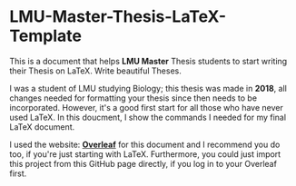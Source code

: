 # LMU-Master-Thesis-LaTeX-Template
This is a document that helps **LMU Master** Thesis students to start writing their Thesis on LaTeX. Write beautiful Theses.

I was a student of LMU studying Biology; this thesis was made in **2018**, all changes needed for formatting your thesis since then needs to be incorporated. However, it's a good first start for all those who have never used LaTeX. In this doucment, I show the commands I needed for my final LaTeX document.

I used the website: **[Overleaf](https://www.overleaf.com/)** for this document and I recommend you do too, if you're just starting with LaTeX. Furthermore, you could just import this project from this GitHub page directly, if you log in to your Overleaf first.
